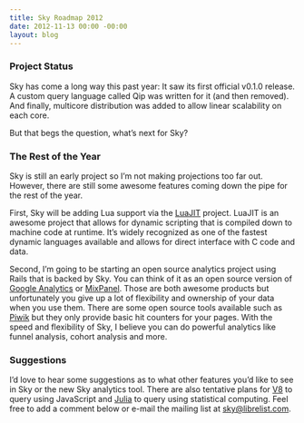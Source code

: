 ```yaml
---
title: Sky Roadmap 2012
date: 2012-11-13 00:00 -00:00
layout: blog
---
```


### Project Status

Sky has come a long way this past year: It saw its first official v0.1.0
release. A custom query language called Qip was written for it (and then
removed). And finally, multicore distribution was added to allow linear
scalability on each core.

But that begs the question, what’s next for Sky?

### The Rest of the Year

Sky is still an early project so I’m not making projections too far out.
However, there are still some awesome features coming down the pipe for
the rest of the year.

First, Sky will be adding Lua support via the [LuaJIT][] project. LuaJIT
is an awesome project that allows for dynamic scripting that is compiled
down to machine code at runtime. It’s widely recognized as one of the
fastest dynamic languages available and allows for direct interface with
C code and data.

Second, I’m going to be starting an open source analytics project using
Rails that is backed by Sky. You can think of it as an open source
version of [Google Analytics][] or [MixPanel][]. Those are both awesome
products but unfortunately you give up a lot of flexibility and
ownership of your data when you use them. There are some open source
tools available such as [Piwik][] but they only provide basic hit
counters for your pages. With the speed and flexibility of Sky, I
believe you can do powerful analytics like funnel analysis, cohort
analysis and more.

### Suggestions

I’d love to hear some suggestions as to what other features you’d like
to see in Sky or the new Sky analytics tool. There are also tentative
plans for [V8][] to query using JavaScript and [Julia][] to query using
statistical computing. Feel free to add a comment below or e-mail the
mailing list at [sky@librelist.com][].

  [LuaJIT]: http://luajit.org/
  [Google Analytics]: http://www.google.com/analytics/
  [MixPanel]: https://mixpanel.com/
  [Piwik]: http://piwik.org/
  [V8]: http://code.google.com/p/v8/
  [Julia]: http://julialang.org/
  [sky@librelist.com]: mailto:sky@librelist.com
